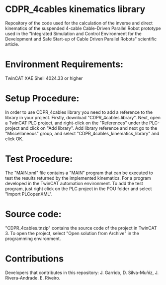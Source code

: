 # CDPR_4cables kinematics library
Repository of the code used for the calculation of the inverse and direct kinematics of the suspended 4-cable Cable-Driven Parallel Robot prototype used in the "Integrated Simulation and Control Environment for the Development and Safe Start-up of Cable Driven Parallel Robots" scientific article.

# Environment Requirements:
TwinCAT XAE Shell 4024.33 or higher

# Setup Procedure:
In order to use CDPR_4cables library you need to add a reference to the library in your project. Firstly, download "CDPR_4cables.library". Next, open a TwinCAT PLC project, and right-click on the "References" under the PLC-project and click on "Add library". Add library reference and next go to the "Miscellaneous" group, and select "CDPR_4cables_kinematics_library" and click OK.

# Test Procedure:
The "MAIN.xml" file contains a "MAIN" program that can be executed to test the results returned by the implemented kinematics. 
For a program developed in the TwinCAT automation environment. To add the test program, just right click on the PLC project in the POU folder and select "Import PLCopenXML".

# Source code:
"CDPR_4cables.tnzip" contains the source code of the project in TwinCAT 3.
To open the project, select "Open solution from Archive" in the programming environment.

# Contributions
Developers that contributes in this repository: J. Garrido, D. Silva-Muñiz, J. Rivera-Andrade. E. Riveiro.
